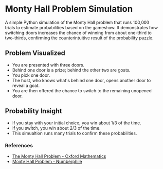 # Monty Hall Problem Simulation
A simple Python simulation of the Monty Hall problem that runs 100,000 trials to estimate probabilities based on the gameshow. It demonstrates how switching doors increases the chance of winning from about one-third to two-thirds, confirming the counterintuitive result of the probability puzzle.

## Problem Visualized
- You are presented with three doors.
- Behind one door is a prize; behind the other two are goats.
- You pick one door.
- The host, who knows what's behind one door, opens another door to reveal a goat.
- You are then offered the chance to switch to the remaining unopened door.

## Probability Insight
- If you stay with your initial choice, you win about 1/3 of the time.
- If you switch, you win about 2/3 of the time.
- This simualtion runs many trials to confirm these probabilities.

### References
- [The Monty Hall Problem - Oxford Mathematics](https://www.youtube.com/watch?v=zf17UgsFYCw)
- [Monty Hall Problem - Numberphile](https://www.youtube.com/watch?v=4Lb-6rxZxx0)
